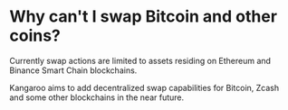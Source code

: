 # Why can't I swap Bitcoin and other coins?

Currently swap actions are limited to assets residing on Ethereum and Binance Smart Chain blockchains.

Kangaroo aims to add decentralized swap capabilities for Bitcoin, Zcash and some other blockchains in the near future.

